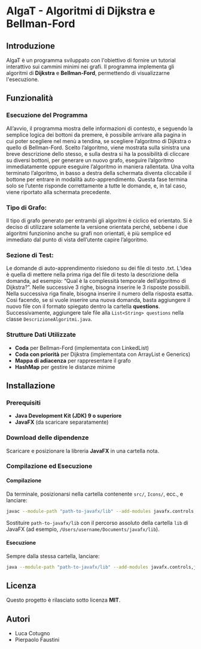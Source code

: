 # AlgaT - Algoritmi di Dijkstra e Bellman-Ford

## Introduzione

AlgaT è un programma sviluppato con l'obiettivo di fornire un tutorial interattivo sui cammini minimi nei grafi. Il programma implementa gli algoritmi di **Dijkstra** e **Bellman-Ford**, permettendo di visualizzarne l'esecuzione.

## Funzionalità

### Esecuzione del Programma

All’avvio, il programma mostra delle informazioni di contesto, e seguendo la semplice logica dei bottoni da premere, è possibile arrivare alla pagina in cui poter scegliere nel menù a tendina, se scegliere l’algoritmo di Dijkstra o quello di Bellman-Ford.
Scelto l’algoritmo, viene mostrata sulla sinistra una breve descrizione dello stesso, e sulla destra si ha la possibilità di cliccare su diversi bottoni, per generare un nuovo grafo, eseguire l’algoritmo immediatamente oppure eseguire l’algoritmo in maniera rallentata. 
Una volta terminato l’algoritmo, in basso a destra della schermata diventa cliccabile il bottone per entrare in modalità auto-apprendimento.
Questa fase termina solo se l’utente risponde correttamente a tutte le domande, e, in tal caso, viene riportato alla schermata precedente.

### Tipo di Grafo:

Il tipo di grafo generato per entrambi gli algoritmi è ciclico ed orientato.
Si è deciso di utilizzare solamente la versione orientata perché, sebbene i due algoritmi funzionino anche su grafi non orientati, è più semplice ed immediato dal punto di vista dell’utente capire l’algoritmo.

### Sezione di Test:

Le domande di auto-apprendimento risiedono su dei file di testo .txt.
L’idea è quella di mettere nella prima riga del file di testo la descrizione della domanda, ad esempio: “Qual è la complessità temporale dell’algoritmo di Dijkstra?”.
Nelle successive 3 righe, bisogna inserire le 3 risposte possibili.
Nella successiva riga finale, bisogna inserire il numero della risposta esatta.
Così facendo, se si vuole inserire una nuova domanda, basta aggiungere il nuovo file con il formato spiegato dentro la cartella **questions**. Successivamente, aggiungere tale file alla `List<String> questions` nella classe `DescrizioneAlgoritmi.java`.

### Strutture Dati Utilizzate

- **Coda** per Bellman-Ford (implementata con LinkedList)
- **Coda con priorità** per Dijkstra (implementata con ArrayList e Generics)
- **Mappa di adiacenza** per rappresentare il grafo
- **HashMap** per gestire le distanze minime

## Installazione

### Prerequisiti

- **Java Development Kit (JDK) 9 o superiore**
- **JavaFX** (da scaricare separatamente)

### Download delle dipendenze

Scaricare e posizionare la libreria **JavaFX** in una cartella nota.

### Compilazione ed Esecuzione

#### Compilazione

Da terminale, posizionarsi nella cartella contenente `src/`, `Icons/`, ecc., e lanciare:

```bash
javac --module-path "path-to-javafx/lib" --add-modules javafx.controls,javafx.fxml -d bin src/*.java
```

Sostituire `path-to-javafx/lib` con il percorso assoluto della cartella `lib` di JavaFX (ad esempio, `/Users/username/Documents/javafx/lib`).

#### Esecuzione

Sempre dalla stessa cartella, lanciare:

```bash
java --module-path "path-to-javafx/lib" --add-modules javafx.controls,javafx.fxml -cp "bin:." WelcomePage
```

## Licenza

Questo progetto è rilasciato sotto licenza **MIT**.

## Autori 

- Luca Cotugno
- Pierpaolo Faustini









